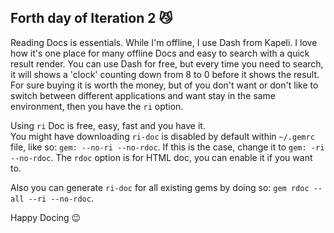 ## Forth day of Iteration 2 😼

Reading Docs is essentials. While I'm offline,  I use Dash from Kapeli. I love how it's one place for many offline Docs and easy to search with a quick result render.
You can use Dash for free, but every time you need to search, it will shows a 'clock' counting down from 8 to 0 before it shows the result.  
For sure buying it is worth the money, but of you don't want or don't like to switch between different applications and want stay in the same environment, then you have the `ri` option. 

Using `ri` Doc is free, easy, fast and you have it.   
You might have downloading `ri-doc` is disabled by default within `~/.gemrc` file, like so:
`gem: --no-ri --no-rdoc`. If this is the case, change it to `gem: -ri --no-rdoc`. The `rdoc` option is for HTML doc, you can enable it if you want to.

Also you can generate `ri-doc` for all existing gems by doing so: `gem rdoc --all --ri --no-rdoc`.

Happy Docing 😉
